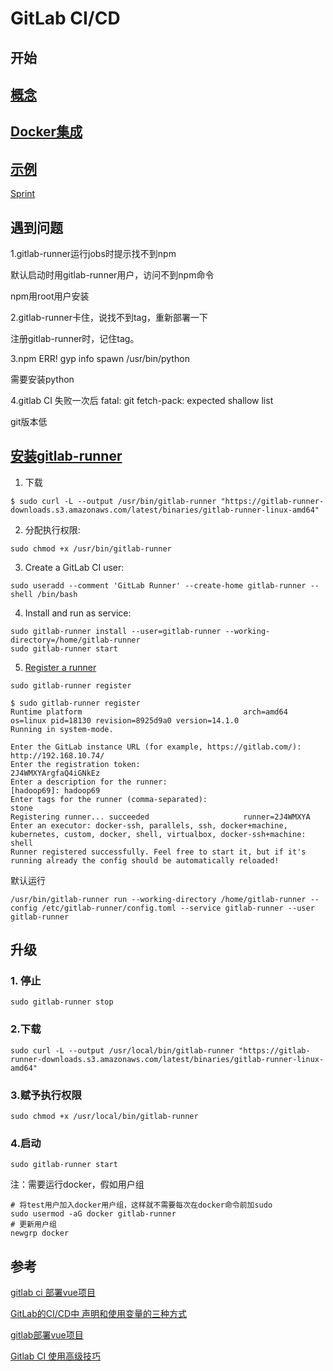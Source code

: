 # GitLab CI/CD

## 开始



## [概念](https://docs.gitlab.com/ee/ci/introduction/)



## [Docker集成](https://docs.gitlab.com/ee/ci/docker/)

### 



## [示例](https://docs.gitlab.com/ee/ci/examples/)

[Sprint](https://gitlab.com/gitlab-examples/spring-gitlab-cf-deploy-demo/-/tree/master)



## 遇到问题

1.gitlab-runner运行jobs时提示找不到npm

默认启动时用gitlab-runner用户，访问不到npm命令

npm用root用户安装



2.gitlab-runner卡住，说找不到tag，重新部署一下

注册gitlab-runner时，记住tag。



3.npm ERR! gyp info spawn /usr/bin/python

需要安装python



4.gitlab CI 失败一次后 fatal: git fetch-pack: expected shallow list

git版本低



## [安装gitlab-runner](https://docs.gitlab.com/runner/install/linux-manually.html#install-1)

1. 下载

```
$ sudo curl -L --output /usr/bin/gitlab-runner "https://gitlab-runner-downloads.s3.amazonaws.com/latest/binaries/gitlab-runner-linux-amd64"
```

2. 分配执行权限:

```
sudo chmod +x /usr/bin/gitlab-runner
```

3. Create a GitLab CI user:

```
sudo useradd --comment 'GitLab Runner' --create-home gitlab-runner --shell /bin/bash
```

4. Install and run as service:

```
sudo gitlab-runner install --user=gitlab-runner --working-directory=/home/gitlab-runner
sudo gitlab-runner start
```

5. [Register a runner](https://docs.gitlab.com/runner/register/index.html)

```
sudo gitlab-runner register
```

```
$ sudo gitlab-runner register
Runtime platform                                    arch=amd64 os=linux pid=18130 revision=8925d9a0 version=14.1.0
Running in system-mode.

Enter the GitLab instance URL (for example, https://gitlab.com/):
http://192.168.10.74/
Enter the registration token:
2J4WMXYArgfaQ4iGNkEz
Enter a description for the runner:
[hadoop69]: hadoop69
Enter tags for the runner (comma-separated):
stone
Registering runner... succeeded                     runner=2J4WMXYA
Enter an executor: docker-ssh, parallels, ssh, docker+machine, kubernetes, custom, docker, shell, virtualbox, docker-ssh+machine:
shell
Runner registered successfully. Feel free to start it, but if it's running already the config should be automatically reloaded!
```



默认运行

```
/usr/bin/gitlab-runner run --working-directory /home/gitlab-runner --config /etc/gitlab-runner/config.toml --service gitlab-runner --user gitlab-runner
```

## 升级

### 1. 停止

```
sudo gitlab-runner stop
```



### 2.下载

```
sudo curl -L --output /usr/local/bin/gitlab-runner "https://gitlab-runner-downloads.s3.amazonaws.com/latest/binaries/gitlab-runner-linux-amd64"
```



### 3.赋予执行权限

```
sudo chmod +x /usr/local/bin/gitlab-runner
```



### 4.启动

```
sudo gitlab-runner start
```



注：需要运行docker，假如用户组

```
# 将test用户加入docker用户组，这样就不需要每次在docker命令前加sudo
sudo usermod -aG docker gitlab-runner
# 更新用户组
newgrp docker
```



## 参考

[gitlab ci 部署vue项目](https://www.jianshu.com/p/3c0cbb6c2936)

[GitLab的CI/CD中 声明和使用变量的三种方式](https://blog.csdn.net/github_35631540/article/details/107663922)

[gitlab部署vue项目](https://www.jianshu.com/p/1817c9329aa6)

[Gitlab CI 使用高级技巧](https://www.jianshu.com/p/3c0cbb6c2936)



